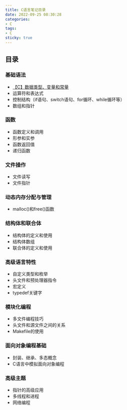 ```yaml
---
title: C语言笔记目录
date: 2022-09-25 08:30:28
categories:
- C
tags:
- C
sticky: true
---
```


## 目录

### 基础语法

- [【C】数据类型、变量和常量](【C】数据类型、变量和常量.md)
- 运算符和表达式
- 控制结构（if语句、switch语句、for循环、while循环等）
- 数组和指针

### 函数

- 函数定义和调用
- 形参和实参
- 函数返回值
- 递归函数

### 文件操作

- 文件读写
- 文件指针

### 动态内存分配与管理

- malloc()和free()函数

### 结构体和联合体

- 结构体的定义和使用
- 结构体数组
- 联合体的定义和使用

### 高级语言特性

- 自定义类型和枚举
- 头文件和预处理器指令
- 宏定义
- typedef关键字

### 模块化编程

- 多文件编程技巧
- 头文件和源文件之间的关系
- Makefile的使用

### 面向对象编程基础

- 封装、继承、多态概念
- C语言中模拟面向对象编程

### 高级主题

- 指针的高级应用
- 多线程和进程
- 网络编程